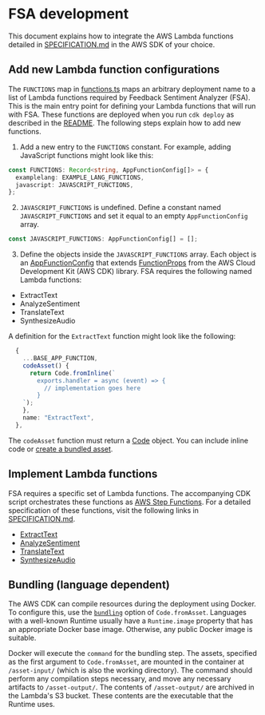 # FSA development

This document explains how to integrate the AWS Lambda functions detailed in [SPECIFICATION.md](./SPECIFICATION.md#lambda-functions) in the AWS SDK of your choice.

## Add new Lambda function configurations

The `FUNCTIONS` map in [functions.ts](./cdk/lib/functions.ts) maps an arbitrary deployment name to a list of Lambda functions required by Feedback Sentiment Analyzer (FSA). This is the main entry point for defining your Lambda functions that will run with FSA. These functions are deployed when you run `cdk deploy` as described in the [README](./README.md). The following steps explain how to add new functions.

1. Add a new entry to the `FUNCTIONS` constant. For example, adding JavaScript functions might look like this:

```typescript
const FUNCTIONS: Record<string, AppFunctionConfig[]> = {
  examplelang: EXAMPLE_LANG_FUNCTIONS,
  javascript: JAVASCRIPT_FUNCTIONS,
};
```

2. `JAVASCRIPT_FUNCTIONS` is undefined. Define a constant named `JAVASCRIPT_FUNCTIONS` and set it equal to an empty `AppFunctionConfig` array.

```typescript
const JAVASCRIPT_FUNCTIONS: AppFunctionConfig[] = [];
```

3. Define the objects inside the `JAVASCRIPT_FUNCTIONS` array. Each object is an [AppFunctionConfig](./cdk/lib/constructs/app-lambdas.ts#4) that extends [FunctionProps](https://docs.aws.amazon.com/cdk/api/v2/docs/aws-cdk-lib.aws_lambda.FunctionProps.html) from the AWS Cloud Development Kit (AWS CDK) library. FSA requires the following named Lambda functions:

- ExtractText
- AnalyzeSentiment
- TranslateText
- SynthesizeAudio

A definition for the `ExtractText` function might look like the following:

```typescript
  {
    ...BASE_APP_FUNCTION,
    codeAsset() {
      return Code.fromInline(`
        exports.handler = async (event) => {
          // implementation goes here
        }
    `);
    },
    name: "ExtractText",
  },
```

The `codeAsset` function must return a [Code](https://docs.aws.amazon.com/cdk/api/v2/docs/aws-cdk-lib.aws_lambda.Code.html) object. You can include inline code or [create a bundled asset](#bundling-language-dependent).

## Implement Lambda functions

FSA requires a specific set of Lambda functions. The accompanying CDK script orchestrates these functions as [AWS Step Functions](https://docs.aws.amazon.com/step-functions/latest/dg/welcome.html). For a detailed specification of these functions, visit the following links in [SPECIFICATION.md](./SPECIFICATION.md).

- [ExtractText](./SPECIFICATION.md#extracttext)
- [AnalyzeSentiment](./SPECIFICATION.md#analyzesentiment)
- [TranslateText](./SPECIFICATION.md#translatetext)
- [SynthesizeAudio](./SPECIFICATION.md#synthesizeaudio)

## Bundling (language dependent)

The AWS CDK can compile resources during the deployment using Docker. To configure this, use the [`bundling`](https://docs.aws.amazon.com/cdk/api/v1/docs/@aws-cdk_aws-s3-assets.AssetOptions.html#bundling) option of `Code.fromAsset`. Languages with a well-known Runtime usually have a `Runtime.image` property that has an appropriate Docker base image. Otherwise, any public Docker image is suitable.

Docker will execute the `command` for the bundling step.
The assets, specified as the first argument to `Code.fromAsset`, are mounted in the container at `/asset-input/` (which is also the working directory).
The command should perform any compilation steps necessary, and move any necessary artifacts to `/asset-output/`.
The contents of `/asset-output/` are archived in the Lambda's S3 bucket. These contents are the executable that the Runtime uses.
